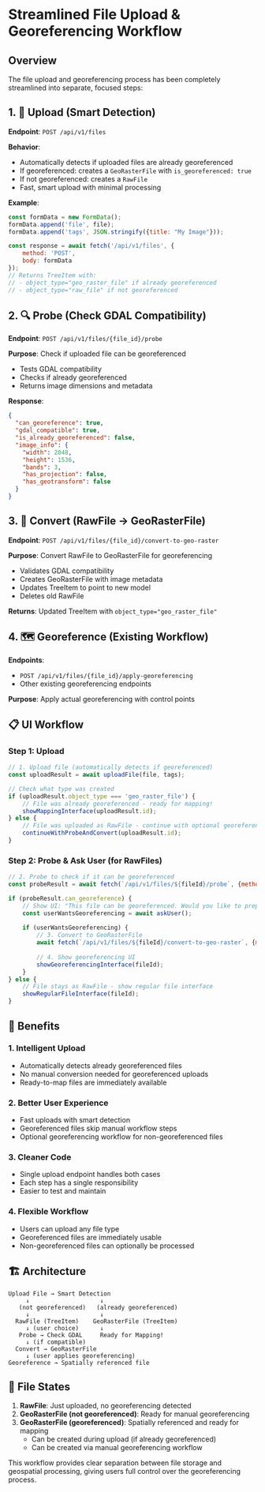 # Streamlined File Upload & Georeferencing Workflow

## Overview

The file upload and georeferencing process has been completely streamlined into separate, focused steps:

## 1. 📁 **Upload** (Smart Detection)

**Endpoint**: `POST /api/v1/files`

**Behavior**: 
- Automatically detects if uploaded files are already georeferenced
- If georeferenced: creates a `GeoRasterFile` with `is_georeferenced: true`
- If not georeferenced: creates a `RawFile`
- Fast, smart upload with minimal processing

**Example**:
```javascript
const formData = new FormData();
formData.append('file', file);
formData.append('tags', JSON.stringify({title: "My Image"}));

const response = await fetch('/api/v1/files', {
    method: 'POST',
    body: formData
});
// Returns TreeItem with:
// - object_type="geo_raster_file" if already georeferenced
// - object_type="raw_file" if not georeferenced
```

## 2. 🔍 **Probe** (Check GDAL Compatibility)

**Endpoint**: `POST /api/v1/files/{file_id}/probe`

**Purpose**: Check if uploaded file can be georeferenced
- Tests GDAL compatibility
- Checks if already georeferenced
- Returns image dimensions and metadata

**Response**:
```json
{
  "can_georeference": true,
  "gdal_compatible": true,
  "is_already_georeferenced": false,
  "image_info": {
    "width": 2048,
    "height": 1536,
    "bands": 3,
    "has_projection": false,
    "has_geotransform": false
  }
}
```

## 3. 🔄 **Convert** (RawFile → GeoRasterFile)

**Endpoint**: `POST /api/v1/files/{file_id}/convert-to-geo-raster`

**Purpose**: Convert RawFile to GeoRasterFile for georeferencing
- Validates GDAL compatibility
- Creates GeoRasterFile with image metadata
- Updates TreeItem to point to new model
- Deletes old RawFile

**Returns**: Updated TreeItem with `object_type="geo_raster_file"`

## 4. 🗺️ **Georeference** (Existing Workflow)

**Endpoints**: 
- `POST /api/v1/files/{file_id}/apply-georeferencing`
- Other existing georeferencing endpoints

**Purpose**: Apply actual georeferencing with control points

## 📋 **UI Workflow**

### Step 1: Upload
```javascript
// 1. Upload file (automatically detects if georeferenced)
const uploadResult = await uploadFile(file, tags);

// Check what type was created
if (uploadResult.object_type === 'geo_raster_file') {
    // File was already georeferenced - ready for mapping!
    showMappingInterface(uploadResult.id);
} else {
    // File was uploaded as RawFile - continue with optional georeferencing workflow
    continueWithProbeAndConvert(uploadResult.id);
}
```

### Step 2: Probe & Ask User (for RawFiles)
```javascript
// 2. Probe to check if it can be georeferenced
const probeResult = await fetch(`/api/v1/files/${fileId}/probe`, {method: 'POST'});

if (probeResult.can_georeference) {
    // Show UI: "This file can be georeferenced. Would you like to prepare it for georeferencing?"
    const userWantsGeoreferencing = await askUser();
    
    if (userWantsGeoreferencing) {
        // 3. Convert to GeoRasterFile
        await fetch(`/api/v1/files/${fileId}/convert-to-geo-raster`, {method: 'POST'});
        
        // 4. Show georeferencing UI
        showGeoreferencingInterface(fileId);
    }
} else {
    // File stays as RawFile - show regular file interface
    showRegularFileInterface(fileId);
}
```

## 🎯 **Benefits**

### 1. **Intelligent Upload**
- Automatically detects already georeferenced files
- No manual conversion needed for georeferenced uploads
- Ready-to-map files are immediately available

### 2. **Better User Experience**
- Fast uploads with smart detection
- Georeferenced files skip manual workflow steps
- Optional georeferencing workflow for non-georeferenced files

### 3. **Cleaner Code**
- Single upload endpoint handles both cases
- Each step has a single responsibility
- Easier to test and maintain

### 4. **Flexible Workflow**
- Users can upload any file type
- Georeferenced files are immediately usable
- Non-georeferenced files can optionally be processed

## 🏗️ **Architecture**

```
Upload File → Smart Detection
     ↓                    ↓
   (not georeferenced)   (already georeferenced)
     ↓                    ↓
  RawFile (TreeItem)    GeoRasterFile (TreeItem)
     ↓ (user choice)      ↓
   Probe → Check GDAL     Ready for Mapping!
     ↓ (if compatible)
  Convert → GeoRasterFile
     ↓ (user applies georeferencing)
Georeference → Spatially referenced file
```

## 📁 **File States**

1. **RawFile**: Just uploaded, no georeferencing detected
2. **GeoRasterFile (not georeferenced)**: Ready for manual georeferencing
3. **GeoRasterFile (georeferenced)**: Spatially referenced and ready for mapping
   - Can be created during upload (if already georeferenced)
   - Can be created via manual georeferencing workflow

This workflow provides clear separation between file storage and geospatial processing, giving users full control over the georeferencing process.
